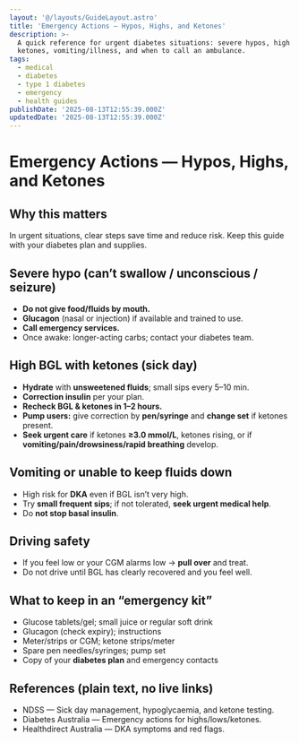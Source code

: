 ```yaml
---
layout: '@/layouts/GuideLayout.astro'
title: 'Emergency Actions — Hypos, Highs, and Ketones'
description: >-
  A quick reference for urgent diabetes situations: severe hypos, high BGL with
  ketones, vomiting/illness, and when to call an ambulance.
tags:
  - medical
  - diabetes
  - type 1 diabetes
  - emergency
  - health guides
publishDate: '2025-08-13T12:55:39.000Z'
updatedDate: '2025-08-13T12:55:39.000Z'
---
```


# Emergency Actions — Hypos, Highs, and Ketones

## Why this matters
In urgent situations, clear steps save time and reduce risk. Keep this guide with your diabetes plan and supplies.

## Severe hypo (can’t swallow / unconscious / seizure)
- **Do not give food/fluids by mouth.**  
- **Glucagon** (nasal or injection) if available and trained to use.  
- **Call emergency services.**  
- Once awake: longer-acting carbs; contact your diabetes team.

## High BGL **with** ketones (sick day)
- **Hydrate** with **unsweetened fluids**; small sips every 5–10 min.  
- **Correction insulin** per your plan.  
- **Recheck BGL & ketones in 1–2 hours.**  
- **Pump users:** give correction by **pen/syringe** and **change set** if ketones present.  
- **Seek urgent care** if ketones **≥3.0 mmol/L**, ketones rising, or if **vomiting/pain/drowsiness/rapid breathing** develop.

## Vomiting or unable to keep fluids down
- High risk for **DKA** even if BGL isn’t very high.  
- Try **small frequent sips**; if not tolerated, **seek urgent medical help**.  
- Do **not stop basal insulin**.

## Driving safety
- If you feel low or your CGM alarms low → **pull over** and treat.  
- Do not drive until BGL has clearly recovered and you feel well.

## What to keep in an “emergency kit”
- Glucose tablets/gel; small juice or regular soft drink  
- Glucagon (check expiry); instructions  
- Meter/strips or CGM; ketone strips/meter  
- Spare pen needles/syringes; pump set  
- Copy of your **diabetes plan** and emergency contacts

## References (plain text, no live links)
- NDSS — Sick day management, hypoglycaemia, and ketone testing.  
- Diabetes Australia — Emergency actions for highs/lows/ketones.  
- Healthdirect Australia — DKA symptoms and red flags.

